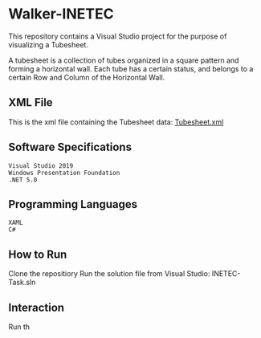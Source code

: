 # Walker-INETEC
This repository contains a Visual Studio project for the purpose of visualizing a Tubesheet.

A tubesheet is a collection of tubes organized in a square pattern and forming a horizontal wall. Each tube has a certain status, and belongs to a certain Row and Column of the Horizontal Wall.


## XML File
This is the xml file containing the Tubesheet data:
        [Tubesheet.xml](https://github.com/SMRazaRizvi96/Walker-INETEC/blob/main/bin/Debug/net5.0-windows/Tubesheet.txt)

## Software Specifications
    Visual Studio 2019
    Windows Presentation Foundation
    .NET 5.0
  
## Programming Languages
    XAML
    C#

## How to Run
Clone the repositiory
Run the solution file from Visual Studio: INETEC-Task.sln

## Interaction
Run th
